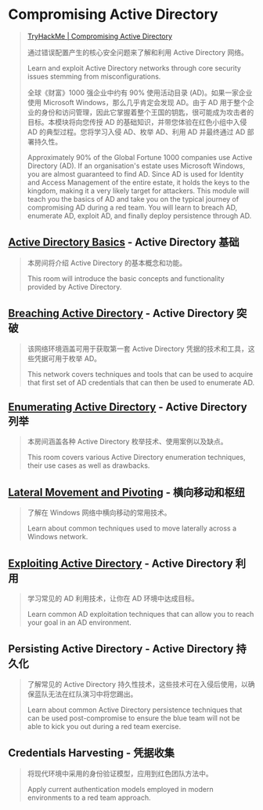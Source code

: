 # Compromising Active Directory

> [TryHackMe | Compromising Active Directory](https://tryhackme.com/module/hacking-active-directory)
>
> 通过错误配置产生的核心安全问题来了解和利用 Active Directory 网络。
>
> Learn and exploit Active Directory networks through core security issues stemming from misconfigurations.
>
> 全球《财富》1000 强企业中约有 90% 使用活动目录 (AD)。如果一家企业使用 Microsoft Windows，那么几乎肯定会发现 AD。由于 AD 用于整个企业的身份和访问管理，因此它掌握着整个王国的钥匙，很可能成为攻击者的目标。本模块将向您传授 AD 的基础知识，并带您体验在红色小组中入侵 AD 的典型过程。您将学习入侵 AD、枚举 AD、利用 AD 并最终通过 AD 部署持久性。
>
> Approximately 90% of the Global Fortune 1000 companies use Active Directory (AD). If an organisation's estate uses Microsoft Windows, you are almost guaranteed to find AD. Since AD is used for Identity and Access Management of the entire estate, it holds the keys to the kingdom, making it a very likely target for attackers. This module will teach you the basics of AD and take you on the typical journey of compromising AD during a red team. You will learn to breach AD, enumerate AD, exploit AD, and finally deploy persistence through AD.

## [Active Directory Basics](./Active-Directory-Basics) - Active Directory 基础

> 本房间将介绍 Active Directory 的基本概念和功能。
>
> This room will introduce the basic concepts and functionality provided by Active Directory.

## [Breaching Active Directory](./Breaching-Active-Directory) - Active Directory 突破

> 该网络环境涵盖可用于获取第一套 Active Directory 凭据的技术和工具，这些凭据可用于枚举 AD。
>
> This network covers techniques and tools that can be used to acquire that first set of AD credentials that can then be used to enumerate AD.

## [Enumerating Active Directory](./Enumerating-Active-Directory) - Active Directory 列举

> 本房间涵盖各种 Active Directory 枚举技术、使用案例以及缺点。
>
> This room covers various Active Directory enumeration techniques, their use cases as well as drawbacks.

## [Lateral Movement and Pivoting](./Lateral-Movement-and-Pivoting) - 横向移动和枢纽

> 了解在 Windows 网络中横向移动的常用技术。
>
> Learn about common techniques used to move laterally across a Windows network.

## [Exploiting Active Directory](./Exploiting-Active-Directory) - Active Directory 利用

> 学习常见的 AD 利用技术，让你在 AD 环境中达成目标。
>
> Learn common AD exploitation techniques that can allow you to reach your goal in an AD environment.

## Persisting Active Directory - Active Directory 持久化

> 了解常见的 Active Directory 持久性技术，这些技术可在入侵后使用，以确保蓝队无法在红队演习中将您踢出。
>
> Learn about common Active Directory persistence techniques that can be used post-compromise to ensure the blue team will not be able to kick you out during a red team exercise.

## Credentials Harvesting - 凭据收集

> 将现代环境中采用的身份验证模型，应用到红色团队方法中。
>
> Apply current authentication models employed in modern environments to a red team approach.
